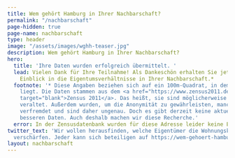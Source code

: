 ```yaml
---
title: Wem gehört Hamburg in Ihrer Nachbarschaft?
permalink: "/nachbarschaft"
page-hidden: true
page-name: nachbarschaft
type: header
image: "/assets/images/wghh-teaser.jpg"
description: Wem gehört Hamburg in Ihrer Nachbarschaft?
hero:
  title: 'Ihre Daten wurden erfolgreich übermittelt. '
  lead: Vielen Dank für Ihre Teilnahme! Als Dankeschön erhalten Sie jetzt einen ersten
    Einblick in die Eigentumsverhältnisse in Ihrer Nachbarschaft.*
  footnote: '* Diese Angaben beziehen sich auf ein 100m-Quadrat, in dem Ihre Adresse
    liegt. Die Daten stammen aus dem <a href="https://www.zensus2011.de/SharedDocs/Aktuelles/Ergebnisse/DemografischeGrunddaten.html?nn=3065474"
    target="blank">Zensus 2011</a>. Das heißt, sie sind möglicherweise schon etwas
    veraltet. Außerdem wurden, um die Anonymität zu gewährleisten, manche Daten etwas
    verfremdet und sind daher ungenau. Doch es gibt derzeit keine aktuelleren und
    besseren Daten. Auch deshalb machen wir diese Recherche.'
  error: In der Zensusdatenbank wurden für diese Adresse leider keine Ergebnisse gefunden.
twitter_text: 'Wir wollen herausfinden, welche Eigentümer die Wohnungskrise in Hamburg
  verschärfen. Jeder kann sich beteiligen auf https://wem-gehoert-hamburg.de #WemGehoertHamburg'
layout: nachbarschaft
---
```


